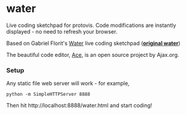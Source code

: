 # water

Live coding sketchpad for protovis. Code modifications are instantly displayed - no need to refresh your browser.

Based on Gabriel Florit's <a href='https://github.com/gabrielflorit/water'>Water</a> live coding sketchpad (**<a href='http://gabrielflor.it/water'>original water</a>**)

The beautiful code editor, <a href='http://ace.ajax.org/'>Ace</a>, is an open source project by Ajax.org.

### Setup

Any static file web server will work - for example,

    python -m SimpleHTTPServer 8888

Then hit http://localhost:8888/water.html and start coding!
